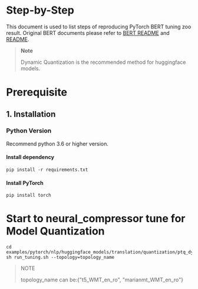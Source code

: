 Step-by-Step
============

This document is used to list steps of reproducing PyTorch BERT tuning zoo result.
Original BERT documents please refer to [BERT README](../../../../common/README.md) and [README](../../../../common/examples/seq2seq/README.md).

> **Note**
>
> Dynamic Quantization is the recommended method for huggingface models. 

# Prerequisite

## 1. Installation

### Python Version

Recommend python 3.6 or higher version.

#### Install dependency

```shell
pip install -r requirements.txt
```

#### Install PyTorch
```shell
pip install torch
```

# Start to neural_compressor tune for Model Quantization
```shell
cd examples/pytorch/nlp/huggingface_models/translation/quantization/ptq_dynamic/fx
sh run_tuning.sh --topology=topology_name
```
> NOTE
>
> topology_name can be:{"t5_WMT_en_ro", "marianmt_WMT_en_ro"}
>
